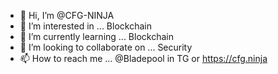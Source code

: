 - 👋 Hi, I’m @CFG-NINJA
- 👀 I’m interested in ... Blockchain
- 🌱 I’m currently learning ... Blockchain
- 💞️ I’m looking to collaborate on ... Security
- 📫 How to reach me ... @Bladepool in TG or https://cfg.ninja

<!---
CFG Ninja have all the information from our projects.
ETH, BSC, Poly Contract ID.
0x5CA60c5e0Df639FA827CE9834e05CD42D095b0EB

Cronos Contract ID
0x624980C139974c68CFF016B2C416d3C5eaF5F651
Available to buy on https://app.cronaswap.org/swap?inputCurrency=&outputCurrency=0x624980C139974c68CFF016B2C416d3C5eaF5F651

--->
